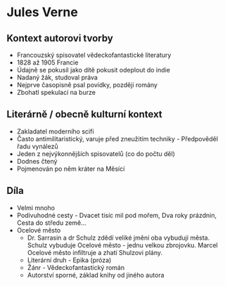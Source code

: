 # Jules Verne

## Kontext autorovi tvorby

- Francouzský spisovatel vědeckofantastické literatury
- 1828 až 1905 Francie
- Údajně se pokusil jako dítě pokusit odeplout do indie
- Nadaný žák, studoval práva
- Nejprve časopisně psal povídky, později romány
- Zbohatl spekulací na burze

## Literárně / obecně kulturní kontext

- Zakladatel moderního scifi
- Často antimilitaristický, varuje před zneužitím techniky - Předpověděl řadu vynálezů
- Jeden z nejvýkonnějších spisovatelů (co do počtu děl)
- Dodnes čtený
- Pojmenován po něm kráter na Měsící

## Díla

- Velmi mnoho
- Podivuhodné cesty - Dvacet tisíc mil pod mořem, Dva roky prázdnin, Cesta do středu země...
- Ocelové město
  - Dr. Sarrasin a dr Schulz zdědí veliké jmění oba vybudují města. Schulz vybuduje Ocelové město - jednu velkou zbrojovku. Marcel Ocelové město infiltruje a zhatí Shulzovi plány.
  - Literární druh - Epika (próza)
  - Žánr - Vědeckofantastický román
  - Autorství sporné, základ knihy od jiného autora
